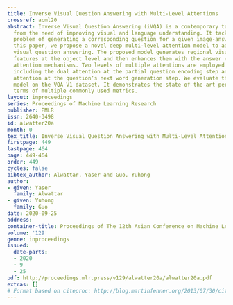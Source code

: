 ```yaml
---
title: Inverse Visual Question Answering with Multi-Level Attentions
crossref: acml20
abstract: Inverse Visual Question Answering (iVQA) is a contemporary task emerged
  from the need of improving visual and language understanding. It tackles the challenging
  problem of generating a corresponding question for a given image-answer pair. In
  this paper, we propose a novel deep multi-level attention model to address inverse
  visual question answering. The proposed model generates regional visual and semantic
  features at the object level and then enhances them with the answer cue by using
  attention mechanisms. Two levels of multiple attentions are employed in the model,
  including the dual attention at the partial question encoding step and the dynamic
  attention at the question’s next word generation step. We evaluate the proposed
  model on the VQA V1 dataset. It demonstrates the state-of-the-art performance in
  terms of multiple commonly used metrics.
layout: inproceedings
series: Proceedings of Machine Learning Research
publisher: PMLR
issn: 2640-3498
id: alwatter20a
month: 0
tex_title: Inverse Visual Question Answering with Multi-Level Attentions
firstpage: 449
lastpage: 464
page: 449-464
order: 449
cycles: false
bibtex_author: Alwattar, Yaser and Guo, Yuhong
author:
- given: Yaser
  family: Alwattar
- given: Yuhong
  family: Guo
date: 2020-09-25
address: 
container-title: Proceedings of The 12th Asian Conference on Machine Learning
volume: '129'
genre: inproceedings
issued:
  date-parts:
  - 2020
  - 9
  - 25
pdf: http://proceedings.mlr.press/v129/alwatter20a/alwatter20a.pdf
extras: []
# Format based on citeproc: http://blog.martinfenner.org/2013/07/30/citeproc-yaml-for-bibliographies/
---
```


